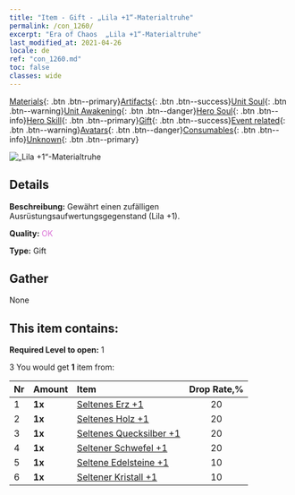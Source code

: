 ```yaml
---
title: "Item - Gift - „Lila +1“-Materialtruhe"
permalink: /con_1260/
excerpt: "Era of Chaos  „Lila +1“-Materialtruhe"
last_modified_at: 2021-04-26
locale: de
ref: "con_1260.md"
toc: false
classes: wide
---
```

 [Materials](/ItemsDE/){: .btn .btn--primary}[Artifacts](/ItemsDE/Artifacts/){: .btn .btn--success}[Unit Soul](/ItemsDE/UnitSoul/){: .btn .btn--warning}[Unit Awakening](/ItemsDE/UnitAwakening/){: .btn .btn--danger}[Hero Soul](/ItemsDE/HeroSoul/){: .btn .btn--info}[Hero Skill](/ItemsDE/HeroSkill/){: .btn .btn--primary}[Gift](/ItemsDE/Gift/){: .btn .btn--success}[Event related](/ItemsDE/Events/){: .btn .btn--warning}[Avatars](/ItemsDE/Avatars/){: .btn .btn--danger}[Consumables](/ItemsDE/Consumables/){: .btn .btn--info}[Unknown](/ItemsDE/Unknown/){: .btn .btn--primary}

 ![„Lila +1“-Materialtruhe](/images/t/i_304002.png)

## Details
 **Beschreibung:** Gewährt einen zufälligen Ausrüstungsaufwertungsgegenstand (Lila +1).

 **Quality:** <span style="color: #DA70D6">OK</span>

 **Type:** Gift

## Gather

  None

## This item contains:

 **Required Level to open:** 1

 3 You would get **1** item  from:

  | Nr | Amount |     Item    | Drop Rate,% |
  |:---|:-------|:------------|:---------:|
  | 1 |  **1x** | [Seltenes Erz +1](/ItemsDE/mat_40/) | 20 | 
  | 2 |  **1x** | [Seltenes Holz +1](/ItemsDE/mat_41/) | 20 | 
  | 3 |  **1x** | [Seltenes Quecksilber +1](/ItemsDE/mat_42/) | 20 | 
  | 4 |  **1x** | [Seltener Schwefel +1](/ItemsDE/mat_43/) | 20 | 
  | 5 |  **1x** | [Seltene Edelsteine +1](/ItemsDE/mat_44/) | 10 | 
  | 6 |  **1x** | [Seltener Kristall +1](/ItemsDE/mat_45/) | 10 | 
